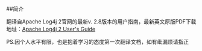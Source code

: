 ##简介

翻译自Apache Log4j 2官网的最新v. 2.8版本的用户指南，最新英文原版PDF下载地址：[Apache Log4j 2 User's Guide](https://logging.apache.org/log4j/2.x/log4j-users-guide.pdf)

PS.因个人水平有限，也是抱着学习的态度第一次翻译文档，如有纰漏烦请指正